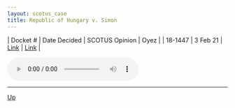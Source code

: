 ```yaml
---
layout: scotus_case
title: Republic of Hungary v. Simon
---
```


| Docket # | Date Decided | SCOTUS Opinion | Oyez |
| 18-1447 | 3 Feb 21 | [Link](https://www.supremecourt.gov/opinions/20pdf/592us1r15_limp.pdf) | [Link](https://www.oyez.org/cases/2020/18-1447) |

<audio controls>
   <source src='./resources/18-1447.mp3' type='audio/mpeg'>
</audio>

<object data='./resources/18-1447.pdf' type='application/pdf'></object>

---

[Up](./README.md)